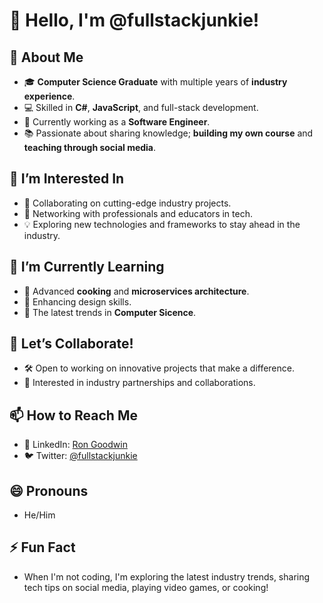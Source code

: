 # 👋 Hello, I'm @fullstackjunkie!

## 🚀 About Me

- 🎓 **Computer Science Graduate** with multiple years of **industry experience**.
- 💻 Skilled in **C#**, **JavaScript**, and full-stack development.
- 🏢 Currently working as a **Software Engineer**.
- 📚 Passionate about sharing knowledge; **building my own course** and **teaching through social media**.

## 👀 I’m Interested In

- 🧩 Collaborating on cutting-edge industry projects.
- 🤝 Networking with professionals and educators in tech.
- 💡 Exploring new technologies and frameworks to stay ahead in the industry.

## 🌱 I’m Currently Learning

- 🔭 Advanced **cooking** and **microservices architecture**.
- 🎨 Enhancing design skills.
- 🚀 The latest trends in **Computer Sicence**.

## 💞️ Let’s Collaborate!

- 🛠 Open to working on innovative projects that make a difference.
- 🤝 Interested in industry partnerships and collaborations.

## 📫 How to Reach Me


- 💼 LinkedIn: [Ron Goodwin](https://www.linkedin.com/in/ronaldgoodwindev/)
- 🐦 Twitter: [@fullstackjunkie](https://x.com/fullstackjunkie)

## 😄 Pronouns

- He/Him

## ⚡ Fun Fact

- When I'm not coding, I'm exploring the latest industry trends, sharing tech tips on social media, playing video games, or cooking!
